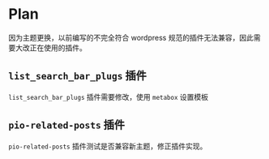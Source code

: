 # Plan #
因为主题更换，以前编写的不完全符合 wordpress 规范的插件无法兼容，因此需要大改正在使用的插件。

## `list_search_bar_plugs` 插件 ##
`list_search_bar_plugs` 插件需要修改，使用 `metabox` 设置模板

## `pio-related-posts` 插件 ##
`pio-related-posts` 插件测试是否兼容新主题，修正插件实现。